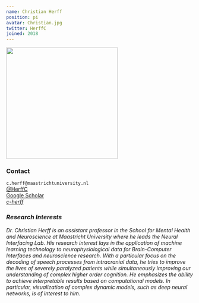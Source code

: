 ```yaml
---
name: Christian Herff
position: pi
avatar: Christian.jpg
twitter: HerffC
joined: 2018
---
```


<img width="300" src="{{site.baseurl}}/images/people/{{page.avatar}}" data-action="zoom">

### Contact

<i class="fa fa-envelope-o"></i>  `c.herff@maastrichtuniversity.nl`<br>
<i class="fa fa-twitter"></i> [@HerffC](https://twitter.com/HerffC) <br>
<i class="fa fa-bar-chart"></i> [Google Scholar](https://scholar.google.de/citations?user=n465ljAAAAAJ) <br>
<i class="fa fa-github"> [c-herff](https://github.com/c-Herff) <br>

### Research Interests
Dr. Christian Herff is an assistant professor in the School for Mental Health and Neuroscience at Maastricht University where he leads the Neural Interfacing Lab. His research interest lays in the application of machine learning technology to neurophysiological data for Brain-Computer Interfaces and neuroscience research. With a particular focus on the decoding of speech processes from intracranial data, he tries to improve the lives of severely paralyzed patients while simultaneously improving our understanding of complex higher order cognition. He emphasizes the ability to achieve interpretable results based on computational models. In particular, visualization of complex dynamic models, such as deep neural networks, is of interest to him.

